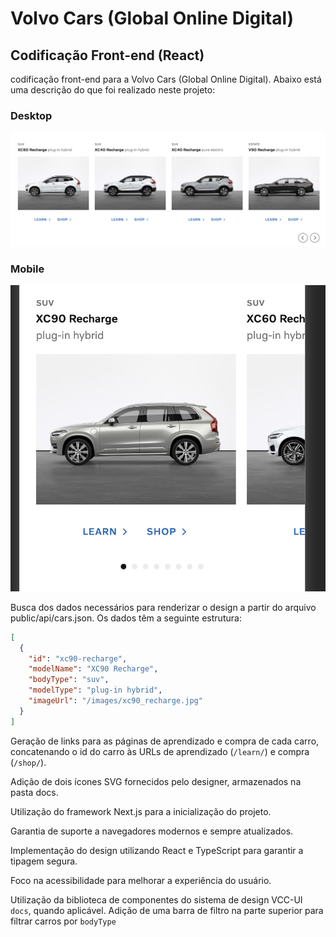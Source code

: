 # Volvo Cars (Global Online Digital)

## Codificação Front-end (React)

codificação front-end para a Volvo Cars (Global Online Digital). Abaixo está uma descrição do que foi realizado neste projeto:

### Desktop

![ProductListDesktop](./docs/ProductList-Desktop.png)

### Mobile

![ProductListDesktop](./docs/ProductList-Mobile.png)

Busca dos dados necessários para renderizar o design a partir do arquivo public/api/cars.json. Os dados têm a seguinte estrutura:

```json
[
  {
    "id": "xc90-recharge",
    "modelName": "XC90 Recharge",
    "bodyType": "suv",
    "modelType": "plug-in hybrid",
    "imageUrl": "/images/xc90_recharge.jpg"
  }
]
```
Geração de links para as páginas de aprendizado e compra de cada carro, concatenando o id do carro às URLs de aprendizado (`/learn/`) e compra (`/shop/`).

Adição de dois ícones SVG fornecidos pelo designer, armazenados na pasta docs.

Utilização do framework Next.js para a inicialização do projeto.

Garantia de suporte a navegadores modernos e sempre atualizados.

Implementação do design utilizando React e TypeScript para garantir a tipagem segura.

Foco na acessibilidade para melhorar a experiência do usuário.


Utilização da biblioteca de componentes do sistema de design VCC-UI `docs`,  quando aplicável.
Adição de uma barra de filtro na parte superior para filtrar carros por `bodyType`




